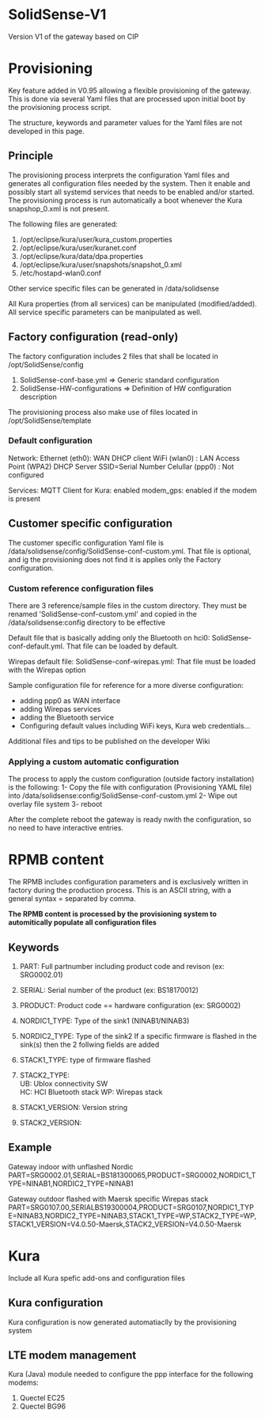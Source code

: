 # SolidSense-V1
Version V1 of the gateway based on CIP

# Provisioning

Key feature added in V0.95 allowing a flexible provisioning of the gateway.
This is done via several Yaml files that are processed upon initial boot by the provisioning process script.

The structure, keywords and parameter values for the Yaml files are not developed in this page.

## Principle

The provisioning process interprets the configuration Yaml files and generates all configuration files needed by the system. Then it enable and possibly start all systemd services that needs to be enabled and/or started.
The provisioning process is run automatically a boot whenever the Kura snapshop_0.xml is not present.

The following files are generated:
1. /opt/eclipse/kura/user/kura_custom.properties
2. /opt/eclipse/kura/user/kuranet.conf
3. /opt/eclipse/kura/data/dpa.properties
4. /opt/eclipse/kura/user/snapshots/snapshot_0.xml
5. /etc/hostapd-wlan0.conf

Other service specific files can be generated in /data/solidsense

All Kura properties (from all services) can be manipulated (modified/added). All service specific parameters can be manipulated as well.


## Factory configuration (read-only)

The factory configuration includes 2 files that shall be located in /opt/SolidSense/config
1. SolidSense-conf-base.yml	=> Generic standard configuration
2. SolidSense-HW-configurations => Definition of HW configuration description

The provisioning process also make use of files located in /opt/SolidSense/template

### Default configuration

Network:
Ethernet (eth0): WAN DHCP client
WiFi (wlan0) : LAN Access Point (WPA2) DHCP Server SSID=Serial Number
Celullar (ppp0) : Not configured

Services:
MQTT Client for Kura: enabled
modem_gps: enabled if the modem is present


## Customer specific configuration

The customer specific configuration Yaml file is /data/solidsense/config/SolidSense-conf-custom.yml. That file is optional, and ig the provisioning does not find it is applies only the Factory configuration.

### Custom reference configuration files

There are 3 reference/sample files in the custom directory. They must be renamed 'SolidSense-conf-custom.yml' and copied in the /data/solidsense:config directory to be effective

Default file that is basically adding only the Bluetooth on hci0: SolidSense-conf-default.yml. That file can be loaded by default.

Wirepas default file: SolidSense-conf-wirepas.yml: That file must be loaded with the Wirepas option

Sample configuration file for reference for a more diverse configuration:

- adding ppp0 as WAN interface
- adding Wirepas services
- adding the Bluetooth service
- Configuring default values including WiFi keys, Kura web credentials...

Additional files and tips to be published on the developer Wiki

### Applying a custom automatic configuration

The process to apply the custom configuration (outside factory installation) is the following:
1- Copy the file with configuration (Provisioning YAML file) into /data/solidsense:config/SolidSense-conf-custom.yml
2- Wipe out overlay file system
3- reboot

After the complete reboot the gateway is ready nwith the configuration, so no need to have interactive entries.


# RPMB content

The RPMB includes configuration parameters and is exclusively written in factory during the production process.
This is an ASCII string, with a general syntax <KEYWORD>=<VALUE> separated by comma.

**The RPMB content is processed by the provisioning system to automitically populate all configuration files**

## Keywords
1. PART: Full partnumber including product code and revison (ex: SRG0002.01)
2. SERIAL: Serial number of the product (ex: BS18170012)
3. PRODUCT: Product code == hardware configuration (ex: SRG0002)
4. NORDIC1_TYPE: Type of the sink1 (NINAB1/NINAB3)
5. NORDIC2_TYPE: Type of the sink2
If a specific firmware is flashed in the sink(s) then the 2 follwing fields are added
6. STACK1_TYPE: type of firmware flashed
7. STACK2_TYPE:         
	UB: Ublox connectivity SW   
        HC: HCI Bluetooth stack
	WP: Wirepas stack
	
8. STACK1_VERSION: Version string
9. STACK2_VERSION:

## Example

Gateway indoor with unflashed Nordic
PART=SRG0002.01,SERIAL=BS181300065,PRODUCT=SRG0002,NORDIC1_TYPE=NINAB1,NORDIC2_TYPE=NINAB1

Gateway outdoor flashed with Maersk specific Wirepas stack
PART=SRG0107.00,SERIALBS19300004,PRODUCT=SRG0107,NORDIC1_TYPE=NINAB3,NORDIC2_TYPE=NINAB3,STACK1_TYPE=WP,STACK2_TYPE=WP,STACK1_VERSION=V4.0.50-Maersk,STACK2_VERSION=V4.0.50-Maersk

# Kura

Include all Kura spefic add-ons and configuration files

## Kura configuration

Kura configuration is now generated automatiaclly by the provisioning system

## LTE modem management

Kura (Java) module needed to configure the ppp interface for the following modems:
1. Quectel EC25
2. Quectel BG96
